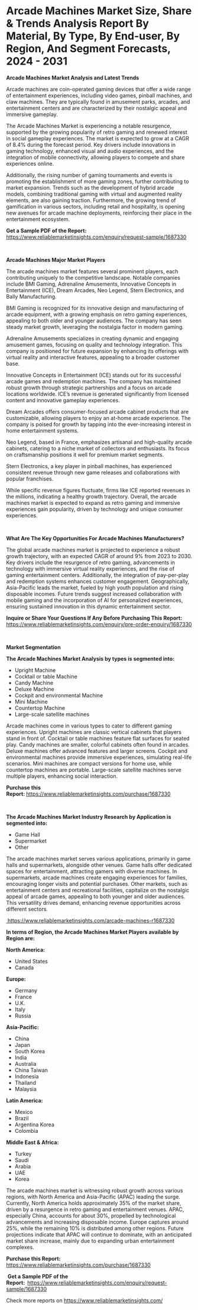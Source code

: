 <p><h1>Arcade Machines Market Size, Share & Trends Analysis Report By Material, By Type, By End-user, By Region, And Segment Forecasts, 2024 - 2031</h1></p><p><strong>Arcade Machines Market Analysis and Latest Trends</strong></p>
<p><p>Arcade machines are coin-operated gaming devices that offer a wide range of entertainment experiences, including video games, pinball machines, and claw machines. They are typically found in amusement parks, arcades, and entertainment centers and are characterized by their nostalgic appeal and immersive gameplay.</p><p>The Arcade Machines Market is experiencing a notable resurgence, supported by the growing popularity of retro gaming and renewed interest in social gameplay experiences. The market is expected to grow at a CAGR of 8.4% during the forecast period. Key drivers include innovations in gaming technology, enhanced visual and audio experiences, and the integration of mobile connectivity, allowing players to compete and share experiences online.</p><p>Additionally, the rising number of gaming tournaments and events is promoting the establishment of more gaming zones, further contributing to market expansion. Trends such as the development of hybrid arcade models, combining traditional gaming with virtual and augmented reality elements, are also gaining traction. Furthermore, the growing trend of gamification in various sectors, including retail and hospitality, is opening new avenues for arcade machine deployments, reinforcing their place in the entertainment ecosystem.</p></p>
<p><strong>Get a Sample PDF of the Report:&nbsp;</strong> <a href="https://www.reliablemarketinsights.com/enquiry/request-sample/1687330?utm_campaign=2004&utm_medium=2&utm_source=Github&utm_content=ia&utm_term=31122024&utm_id=arcade-machines">https://www.reliablemarketinsights.com/enquiry/request-sample/1687330</a></p>
<p>&nbsp;</p>
<p><strong>Arcade Machines Major Market Players</strong></p>
<p><p>The arcade machines market features several prominent players, each contributing uniquely to the competitive landscape. Notable companies include BMI Gaming, Adrenaline Amusements, Innovative Concepts in Entertainment (ICE), Dream Arcades, Neo Legend, Stern Electronics, and Bally Manufacturing.</p><p>BMI Gaming is recognized for its innovative design and manufacturing of arcade equipment, with a growing emphasis on retro gaming experiences, appealing to both older and younger audiences. The company has seen steady market growth, leveraging the nostalgia factor in modern gaming.</p><p>Adrenaline Amusements specializes in creating dynamic and engaging amusement games, focusing on quality and technology integration. This company is positioned for future expansion by enhancing its offerings with virtual reality and interactive features, appealing to a broader customer base.</p><p>Innovative Concepts in Entertainment (ICE) stands out for its successful arcade games and redemption machines. The company has maintained robust growth through strategic partnerships and a focus on arcade locations worldwide. ICE’s revenue is generated significantly from licensed content and innovative gameplay experiences.</p><p>Dream Arcades offers consumer-focused arcade cabinet products that are customizable, allowing players to enjoy an at-home arcade experience. The company is poised for growth by tapping into the ever-increasing interest in home entertainment systems.</p><p>Neo Legend, based in France, emphasizes artisanal and high-quality arcade cabinets, catering to a niche market of collectors and enthusiasts. Its focus on craftsmanship positions it well for premium market segments.</p><p>Stern Electronics, a key player in pinball machines, has experienced consistent revenue through new game releases and collaborations with popular franchises.</p><p>While specific revenue figures fluctuate, firms like ICE reported revenues in the millions, indicating a healthy growth trajectory. Overall, the arcade machines market is expected to expand as retro gaming and immersive experiences gain popularity, driven by technology and unique consumer experiences.</p></p>
<p>&nbsp;</p>
<p><strong>What Are The Key Opportunities For Arcade Machines Manufacturers?</strong></p>
<p><p>The global arcade machines market is projected to experience a robust growth trajectory, with an expected CAGR of around 9% from 2023 to 2030. Key drivers include the resurgence of retro gaming, advancements in technology with immersive virtual reality experiences, and the rise of gaming entertainment centers. Additionally, the integration of pay-per-play and redemption systems enhances customer engagement. Geographically, Asia-Pacific leads the market, fueled by high youth population and rising disposable incomes. Future trends suggest increased collaboration with mobile gaming and the incorporation of AI for personalized experiences, ensuring sustained innovation in this dynamic entertainment sector.</p></p>
<p><strong>Inquire or Share Your Questions If Any Before Purchasing This Report:</strong> <a href="https://www.reliablemarketinsights.com/enquiry/pre-order-enquiry/1687330?utm_campaign=2004&utm_medium=2&utm_source=Github&utm_content=ia&utm_term=31122024&utm_id=arcade-machines">https://www.reliablemarketinsights.com/enquiry/pre-order-enquiry/1687330</a></p>
<p>&nbsp;</p>
<p><strong>Market Segmentation</strong></p>
<p><strong>The Arcade Machines Market Analysis by types is segmented into:</strong></p>
<p><ul><li>Upright Machine</li><li>Cocktail or table Machine</li><li>Candy Machine</li><li>Deluxe Machine</li><li>Cockpit and environmental Machine</li><li>Mini Machine</li><li>Countertop Machine</li><li>Large-scale satellite machines</li></ul></p>
<p><p>Arcade machines come in various types to cater to different gaming experiences. Upright machines are classic vertical cabinets that players stand in front of. Cocktail or table machines feature flat surfaces for seated play. Candy machines are smaller, colorful cabinets often found in arcades. Deluxe machines offer advanced features and larger screens. Cockpit and environmental machines provide immersive experiences, simulating real-life scenarios. Mini machines are compact versions for home use, while countertop machines are portable. Large-scale satellite machines serve multiple players, enhancing social interaction.</p></p>
<p><strong>Purchase this Report:&nbsp;</strong><a href="https://www.reliablemarketinsights.com/purchase/1687330?utm_campaign=2004&utm_medium=2&utm_source=Github&utm_content=ia&utm_term=31122024&utm_id=arcade-machines">https://www.reliablemarketinsights.com/purchase/1687330</a></p>
<p>&nbsp;</p>
<p><strong>The Arcade Machines Market Industry Research by Application is segmented into:</strong></p>
<p><ul><li>Game Hall</li><li>Supermarket</li><li>Other</li></ul></p>
<p><p>The arcade machines market serves various applications, primarily in game halls and supermarkets, alongside other venues. Game halls offer dedicated spaces for entertainment, attracting gamers with diverse machines. In supermarkets, arcade machines create engaging experiences for families, encouraging longer visits and potential purchases. Other markets, such as entertainment centers and recreational facilities, capitalize on the nostalgic appeal of arcade games, appealing to both younger and older audiences. This versatility drives demand, enhancing revenue opportunities across different sectors.</p></p>
<p><a href="https://www.reliablemarketinsights.com/arcade-machines-r1687330?utm_campaign=2004&utm_medium=2&utm_source=Github&utm_content=ia&utm_term=31122024&utm_id=arcade-machines">&nbsp;https://www.reliablemarketinsights.com/arcade-machines-r1687330</a></p>
<p><strong>In terms of Region, the Arcade Machines Market Players available by Region are:</strong></p>
<p>
    <p> <strong> North America: </strong>
        <ul>
            <li>United States</li>
            <li>Canada</li>
        </ul>
        </p> 
    <p> <strong> Europe: </strong>
        <ul>
            <li>Germany</li>
            <li>France</li>
            <li>U.K.</li>
            <li>Italy</li>
            <li>Russia</li>
        </ul>
        </p> 
    <p> <strong> Asia-Pacific: </strong>
        <ul>
            <li>China</li>
            <li>Japan</li>
            <li>South Korea</li>
            <li>India</li>
            <li>Australia</li>
            <li>China Taiwan</li>
            <li>Indonesia</li>
            <li>Thailand</li>
            <li>Malaysia</li>
        </ul>
        </p> 
    <p> <strong> Latin America: </strong>
        <ul>
            <li>Mexico</li>
            <li>Brazil</li>
            <li>Argentina Korea</li>
            <li>Colombia</li>
        </ul>
        </p> 
    <p> <strong> Middle East & Africa: </strong>
        <ul>
            <li>Turkey</li>
            <li>Saudi</li>
            <li>Arabia</li>
            <li>UAE</li>
            <li>Korea</li>
        </ul>
    </p>
    </p>
<p><p>The arcade machines market is witnessing robust growth across various regions, with North America and Asia-Pacific (APAC) leading the surge. Currently, North America holds approximately 35% of the market share, driven by a resurgence in retro gaming and entertainment venues. APAC, especially China, accounts for about 30%, propelled by technological advancements and increasing disposable income. Europe captures around 25%, while the remaining 10% is distributed among other regions. Future projections indicate that APAC will continue to dominate, with an anticipated market share increase, mainly due to expanding urban entertainment complexes.</p></p>
<p><strong>Purchase this Report: </strong><a href="https://www.reliablemarketinsights.com/purchase/1687330?utm_campaign=2004&utm_medium=2&utm_source=Github&utm_content=ia&utm_term=31122024&utm_id=arcade-machines">https://www.reliablemarketinsights.com/purchase/1687330</a></p>
<p>&nbsp;<strong>Get a Sample PDF of the Report:&nbsp;&nbsp;</strong><a href="https://www.reliablemarketinsights.com/enquiry/request-sample/1687330?utm_campaign=2004&utm_medium=2&utm_source=Github&utm_content=ia&utm_term=31122024&utm_id=arcade-machines">https://www.reliablemarketinsights.com/enquiry/request-sample/1687330</a></p>
<p><strong></strong></p>
<p>Check more reports on <a href="https://www.reliablemarketinsights.com/?utm_campaign=2004&utm_medium=2&utm_source=Github&utm_content=ia&utm_term=31122024&utm_id=arcade-machines">https://www.reliablemarketinsights.com/</a></p>